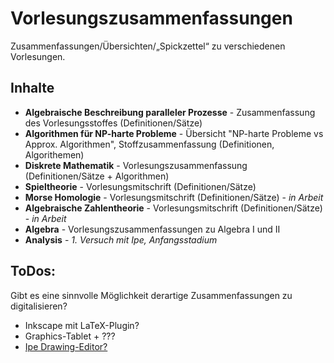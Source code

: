 ﻿<h1>Vorlesungszusammenfassungen</h1>

Zusammenfassungen/Übersichten/&bdquo;Spickzettel&ldquo; zu verschiedenen Vorlesungen.

<h2>Inhalte</h2>

<ul>
<li><strong>Algebraische Beschreibung paralleler Prozesse</strong> - Zusammenfassung des Vorlesungsstoffes (Definitionen/Sätze)</li>
<li><strong>Algorithmen für NP-harte Probleme</strong> - Übersicht "NP-harte Probleme vs Approx. Algorithmen", Stoffzusammenfassung (Definitionen, Algorithemen)</li>
<li><strong>Diskrete Mathematik</strong> - Vorlesungszusammenfassung (Definitionen/Sätze + Algorithmen)</li>
<li><strong>Spieltheorie</strong> - Vorlesungsmitschrift (Definitionen/Sätze)</li>
<li><strong>Morse Homologie</strong> - Vorlesungsmitschrift (Definitionen/Sätze) - <em>in Arbeit</em></li>
<li><strong>Algebraische Zahlentheorie</strong> - Vorlesungsmitschrift (Definitionen/Sätze) - <em>in Arbeit</em></li>
<li><strong>Algebra</strong> - Vorlesungszusammenfassungen zu Algebra I und II</li>
<li><strong>Analysis</strong> - <em>1. Versuch mit Ipe, Anfangsstadium</em></li>
</ul>

<h2>ToDos:</h2>

Gibt es eine sinnvolle Möglichkeit derartige Zusammenfassungen zu digitalisieren?
<ul>
<li>Inkscape mit LaTeX-Plugin?</li>
<li>Graphics-Tablet + ???</li>
<li><a href="https://github.com/otfried/ipe">Ipe Drawing-Editor?</a></li>
</ul>
